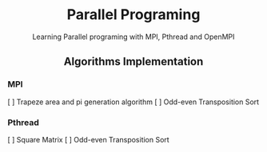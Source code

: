 <h1 align="center"> Parallel Programing </h1>


<p align="center"> Learning Parallel programing with MPI, Pthread and OpenMPI </p>

<h2 align="center"> Algorithms Implementation </h2>

### MPI
[ ] Trapeze area and pi generation algorithm
[ ] Odd-even Transposition Sort


### Pthread
[ ] Square Matrix
[ ] Odd-even Transposition Sort
